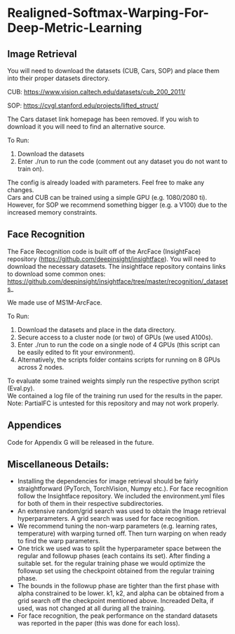 # Realigned-Softmax-Warping-For-Deep-Metric-Learning
## Image Retrieval
You will need to download the datasets (CUB, Cars, SOP) and place them into their proper datasets directory.

CUB:
https://www.vision.caltech.edu/datasets/cub_200_2011/

SOP:
https://cvgl.stanford.edu/projects/lifted_struct/

The Cars dataset link homepage has been removed. If you wish to download it you will need to find an alternative source.

To Run:
<ol>
  <li> Download the datasets</li>
  <li> Enter ./run to run the code (comment out any dataset you do not want to train on).</li>
</ol>

The config is already loaded with parameters. Feel free to make any changes. <br>
Cars and CUB can be trained using a simple GPU (e.g. 1080/2080 ti). However, for SOP we recommend something bigger (e.g. a V100) due to the increased memory
constraints. 

## Face Recognition
The Face Recognition code is built off of the ArcFace (InsightFace) repository (https://github.com/deepinsight/insightface). You will need to download the necessary datasets.
The insightface repository contains links to download some common ones: <br> 
https://github.com/deepinsight/insightface/tree/master/recognition/_datasets_

We made use of MS1M-ArcFace.

To Run:
<ol>
  <li> Download the datasets and place in the data directory.</li>
  <li> Secure access to a cluster node (or two) of GPUs (we used A100s).</li>
  <li> Enter ./run to run the code on a single node of 4 GPUs (this script can be easily edited to fit your environment).</li>
  <li> Alternatively, the scripts folder contains scripts for running on 8 GPUs across 2 nodes.</li>
</ol>

To evaluate some trained weights simply run the respective python script (Eval.py). <br>
We contained a log file of the training run used for the results in the paper. <br>
Note: PartialFC is untested for this repository and may not work properly.

## Appendices
Code for Appendix G will be released in the future.

## Miscellaneous Details:

<ul>
  <li> Installing the dependencies for image retrieval should be fairly straightforward (PyTorch, TorchVision, Numpy etc.). For face recognition follow the Insightface repository. We included the environment.yml files for both of them in their respective subdirectories. </li>
  <li> An extensive random/grid search was used to obtain the Image retrieval hyperparameters. A grid search was used for face recognition. </li>
  <li> We recommend tuning the non-warp parameters (e.g. learning rates, temperature) with warping turned off. Then turn warping on when ready to find the warp parameters. </li>
  <li> One trick we used was to split the hyperparameter space between the regular and followup phases (each contains its set). After finding a suitable set.
for the regular training phase we would optimize the followup set using the checkpoint obtained from the regular training phase. </li>
  <li> The bounds in the followup phase are tighter than the first phase with alpha constrained to be lower. k1, k2, and alpha can be obtained from a grid search off the checkpoint mentioned above. Increaded Delta, if used, was not changed at all during all the training. </li> 
  <li> For face recognition, the peak performance on the standard datasets was reported in the paper (this was done for each loss). </li>
</ul>
